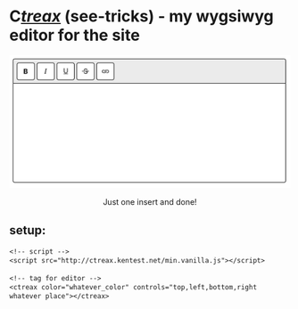 # <b>C</b><i><u>treax</u></i> (see-tricks) - my wygsiwyg editor for the site
<p align="center"><img src="./editor-image.png"><p align="center">Just one insert and done!</p></p>

## setup:
```
<!-- script -->
<script src="http://ctreax.kentest.net/min.vanilla.js"></script>

<!-- tag for editor -->
<ctreax color="whatever_color" controls="top,left,bottom,right whatever place"></ctreax>
```
